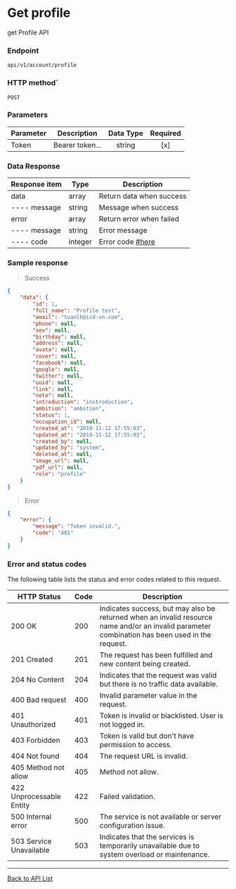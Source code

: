 # Get profile

get Profile API

### Endpoint

`api/v1/account/profile`

### HTTP method`

`POST`

### Parameters

| Parameter        | Description                                         | Data Type | Required |
| -----------      | ----------------------------------------------------| :-------: | :------: |
| Token            |  Bearer token...                                    |  string   |   [x]    |

### Data Response

| Response item | Type    | Description                                  |
| ------------- | ------- | -------------------------------------------- |
| data          | array   | Return data when success                     |
| ---- message  | string  | Message when success                         |
| error         | array   | Return error when failed                     |
| ---- message  | string  | Error message                                |
| ---- code     | integer | Error code  [#here](#error-and-status-codes) |


### Sample response

> Success

```json
{
    "data": {
        "id": 1,
        "full_name": "Profile test",
        "email": "tuanlh@icd-vn.com",
        "phone": null,
        "sex": null,
        "birthday": null,
        "address": null,
        "avata": null,
        "cover": null,
        "facebook": null,
        "google": null,
        "twitter": null,
        "uuid": null,
        "link": null,
        "note": null,
        "introduction": "instroduction",
        "ambition": "ambition",
        "status": 1,
        "occupation_id": null,
        "created_at": "2019-11-12 17:55:03",
        "updated_at": "2019-11-12 17:55:03",
        "created_by": null,
        "updated_by": "system",
        "deleted_at": null,
        "image_url": null,
        "pdf_url": null,
        "role": "profile"
    }
}
```

> Error

```json
{
    "error": {
        "message": "Token invalid.",
        "code": "401"
    }
}
```

### Error and status codes

The following table lists the status and error codes related to this request.

| HTTP Status              | Code | Description                                                  |
| ------------------------ | ---- | ------------------------------------------------------------ |
| 200 OK                   | 200  | Indicates success, but may also be returned when an invalid resource name and/or an invalid parameter combination has been used in the request. |
| 201 Created              | 201  | The request has been fulfilled and new content   being created. |
| 204 No Content           | 204  | Indicates that the request was valid but there   is no traffic data available. |
| 400 Bad request          | 400  | Invalid parameter value in the request.                      |
| 401 Unauthorized         | 401  | Token is invalid or blacklisted. User is not   logged in.    |
| 403 Forbidden            | 403  | Token is valid but don't have permission to   access.        |
| 404 Not found            | 404  | The request URL is invalid.                                  |
| 405 Method not allow     | 405  | Method not allow.                                            |
| 422 Unprocessable Entity | 422  | Failed validation.                                           |
| 500 Internal error       | 500  | The service is not available or server   configuration issue. |
| 503 Service Unavailable  | 503  | Indicates that the services is temporarily   unavailable due to system overload or maintenance. |

------

[Back to API List](README.md)